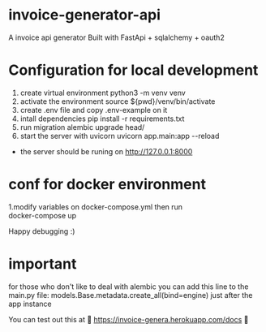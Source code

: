 # invoice-generator-api

A invoice api generator Built with FastApi + sqlalchemy + oauth2
# Configuration for local development
1. create virtual environment
python3 -m venv venv
2. activate the environment 
  source ${pwd}/venv/bin/activate
4. create .env file and copy .env-example on it
5. intall dependencies
  pip install -r requirements.txt
7. run migration
  alembic upgrade head/
9. start the server with uvicorn
  uvicorn app.main:app --reload
 - the server should be runing on http://127.0.0.1:8000 
# conf for docker environment
1.modify variables on docker-compose.yml then run  
  docker-compose up
 
Happy debugging :)

# important
for those who don't like to deal with alembic you can add this line to 
the main.py file:
  models.Base.metadata.create_all(bind=engine)
  just after the app instance 
  
 You can test out this at 🔔 https://invoice-genera.herokuapp.com/docs 🔔  

